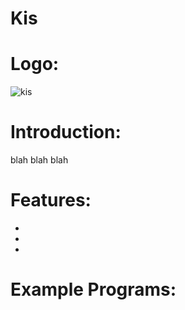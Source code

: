 # Kis

# Logo:
![kis](https://github.com/jmendo15/Kis/assets/72280816/1bf20903-0a1a-4ef3-bdbb-54f51496ea3a)

# Introduction:
blah blah blah

# Features:
-
-
-

# Example Programs:

